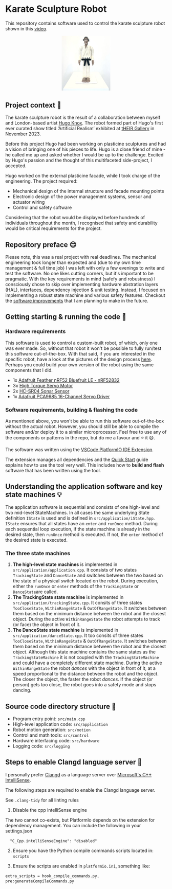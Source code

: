 # Karate Sculpture Robot

This repository contains software used to control the karate sculpture robot shown in this [video](https://www.youtube.com/watch?v=go513ycNXyY&ab_channel=DavidJedeikin).

<div align="center">
  <img src="media/robot.jpeg" width="30%">
</div>

## Project context :hammer:
The karate sculpture robot is the result of a collaboration between myself and London-based artist [Hugo Knox](https://www.hugoknox.co.uk/about). The robot formed part of Hugo's first ever curated show titled ‘Artificial Realism’ exhibited at [tHEIR Gallery](https://www.their.gallery/about) in November 2023.

Before this project Hugo had been working on plasticine sculptures and had a vision of bringing one of his pieces to life. Hugo is a close friend of mine - he called me up and asked whether I would be up to the challenge. Excited by Hugo's passion and the thought of this multifaceted side-project, I accepted. 

Hugo worked on the external plasticine facade, while I took charge of the engineering. The project required: 
* Mechanical design of the internal structure and facade mounting points
* Electronic design of the power management systems, sensor and actuator wiring
* Control and safety software  

Considering that the robot would be displayed before hundreds of individuals throughout the month, I recognised that safety and durability would be critical requirements for the project.

## Repository preface :blush:
Please note, this was a real project with real deadlines. The mechanical engineering took longer than expected and (due to my own time management & full time job) I was left with only a few evenings to write and test the software. No one likes cutting corners, but it's important to be pragmatic. With the key requirements in mind (safefy and robustness) I consciously chose to skip over implementing hardware abstration layers (HAL), interfaces, dependency injection & unit testing. Instead, I focused on implementing a robust state machine and various safety features. Checkout the [software improvements](docs/software-improvements.md) that I am planning to make in the future. 

## Getting starting & running the code :rocket:

### Hardware requirements
This software is used to control a custom-built robot, of which, only one was ever made. So, without that robot it won't be possible to fully run/test this software out-of-the-box. With that said, if you are interested in the specific robot, have a look at the pictures of the design process [here](https://davidrockjedeikin.com/karate-sculpture-robot). Perhaps you could build your own version of the robot using the same components that I did.   

* 1x [Adafruit Feather nRF52 Bluefruit LE - nRF52832](https://www.adafruit.com/product/3406)
* 3x [High Torque Servo Motor](https://thepihut.com/products/35kg-high-torque-metal-waterproof-servo)
* 2x [HC-SR04 Sonar Sensor](https://www.amazon.co.uk/Smraza-Ultrasonic-Distance-Mounting-Duemilanove-5pcs-Module/dp/B01JG09DCK/ref=sr_1_5?adgrpid=53481003552&dib=eyJ2IjoiMSJ9.V5txWTwtLmny16N_F-RsgtdF-9UQuaWi753gyFHZcg-1bSeiVdQl8l0oEsGYRsWtyj8WaXWbKf4P2oFwScreWrUiQDmsv24KdJ8rmn6ejOh2MlUQqfIwfbE9gUmXZOVLFxYJrVXPMEc4yarKl9UzbpiwZ6rP2w9YSmXA1adrqCmWgZ0G0gV5axN1xVW7TyTV8Mt-KIj130Yfc0gPpIXY22AREvMc8mlCxuca6USlKGhj3vWAE58MBdwAJLnScg4R1l1dMn1AxgcDyr3YqABYLz-V27uS0eDewdmxXQ5YiSE.wKphLUkrVo28UJ50ygJGdhBVIDDlaagRxuGwxIltHvM&dib_tag=se&hvadid=259049745574&hvdev=c&hvlocint=9045999&hvlocphy=9074119&hvnetw=g&hvqmt=e&hvrand=10445171782019032705&hvtargid=kwd-296166699340&hydadcr=22927_1807007&keywords=hc+sr04&qid=1712665752&sr=8-5)
* 1x [Adafruit PCA9685 16-Channel Servo Driver](https://learn.adafruit.com/16-channel-pwm-servo-driver/using-the-adafruit-library)

### Software requirements, building & flashing the code 

As mentioned above, you won't be able to run this software out-of-the-box without the actual robot. However, you should still be able to compile the software and/or deploy it to a similar microprocessor. Feel free to use any of the components or patterns in the repo, but do me a favour and :star: it :smile:. 

The software was written using the [VSCode PlatformIO IDE Extension](https://marketplace.visualstudio.com/items?itemName=platformio.platformio-ide). 

The extension manages all dependencies and the [Quick Start](https://docs.platformio.org/en/latest/integration/ide/vscode.html#quick-start) guide explains how to use the tool very well. This includes how to **build and flash** software that has been written using the tool.  

## Understanding the application software and key state machines :bulb:

The application software is sequential and consists of one high-level and two mid-level StateMachines. In all cases the same underlying State definition `IState` is used and is defined in `src/application/iState.hpp`. `IState` ensures that all states have an `enter` and `runOnce` method. During each sequential loop execution, if the state machine is already in the desired state, then `runOnce` method is executed. If not, the `enter` method of the desired state is executed. 

### The three state machines

1. **The high-level state machines** is implemented in `src/application/application.cpp`. It consists of two states `TrackingState` and `DanceState` and switches between the two based on the state of a physical switch located on the robot. During execution, either the `runOnce` or `enter` methods of the `TrackingState` or `DanceState`are called.
2. **The TrackingState state machine** is implemented in `src/application/trackingState.cpp`. It consits of three states `TooCloseState`, `WithinRangeState` & `OutOfRangeState`. It switches between them based on the minimum distance between the robot and the closest object. During the active `WithinRangeState` the robot attempts to track (or face) the object in front of it.
3. **The DanceState state machine** is implemented in `src/application/danceState.cpp`. It too consits of three states `TooCloseState`, `WithinRangeState` & `OutOfRangeState`. It switches between them based on the minimum distance between the robot and the closest object. Although this state machine contains the same states as the `TrackingStateMachine` it is not coupled with the `TrackingStateMachine` and could have a completely different state machine. During the active `WithinRangeState` the robot _dances_ with the object in front of it, at a speed proportional to the distance between the robot and the object. The closer the object, the faster the robot _dances_. If the object (or person) gets too close, the robot goes into a safety mode and stops dancing.    


## Source code directory structure :file_folder:

* Program entry point: `src/main.cpp`
* High-level application code: `src/application`
* Robot motion generation: `src/motion` 
* Control and math tools: `src/control` 
* Hardware interfacing code: `src/hardware`
* Logging code: `src/logging` 

## Steps to enable Clangd language server :speak_no_evil:
I personally prefer [Clangd](https://marketplace.visualstudio.com/items?itemName=llvm-vs-code-extensions.vscode-clangd) as a language server over [Microsoft's C++ IntelliSense](https://marketplace.visualstudio.com/items?itemName=ms-vscode.cpptools). 

The following steps are required to enable the Clangd language server.

See `.clang-tidy` for all linting rules 


1. Disable the cpp intelliSense engine

The two cannot co-exists, but PlatformIo depends on the extension for dependency management. You can include the following in your settings.json
```
  "C_Cpp.intelliSenseEngine": "disabled"
```

2. Ensure you have the Python compile commands scripts located in: `scripts`

3. Ensure the scripts are enabled in `platformio.ini`, something like: 
```
extra_scripts = hook_compile_commands.py, pre:generateCompileCommands.py
```